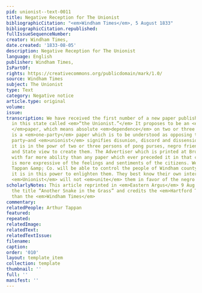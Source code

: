 ```yaml
---
pid: unionist--text-0011
title: Negative Reception for The Unionist
bibliographicCitation: "<em>Windham Times</em>, 5 August 1833"
bibliographicCitation.republished: 
fullIssueSequenceNumber: 
creator: Windham Times,
date.created: '1833-08-05'
description: Negative Reception for The Unionist
language: English
publisher: Windham Times,
IsPartOf: 
rights: https://creativecommons.org/publicdomain/mark/1.0/
source: Windham Times
subject: The Unionist
type: Text
category: Negative notice
article.type: original
volume: 
issue: 
transcription: We have received the first number of a new paper published at Brooklyn
  in this state called <em>“the Unionist.”</em> It proposes to be an <em>independent
  </em>paper, which means absolute <em>dependence</em> on two or three individuals—it
  is a <em>one-party</em> paper which is to be understood as opposing the democratic
  party—and <em>unionist</em> signifies disunion, discord and dissension, provided
  it is in the powr of two or three persons of pong purses, negro friendship and church
  and State view to create them. The Advertiser which is printed at Brooklyn is conducted
  with far more ability than any paper which ever preceded it in that county, and
  is more expressive of the feelings and sentiments of the citizens. We doubt whether
  Tappan &amp; Co. will be able to control the people of Windham county, or whether
  it is in this power to enlighten them. They best know their own interest, and the
  <em>Unionist</em> will not <em>unite</em> them in favor of the negro school.
scholarlyNotes: This article reprinted in <em>Eastern Argus</em> 9 Aug 1833, with
  the title “Another Snake in the Grass” and credits the <em>Hartford Times</em> rather
  than the <em>Windham Times</em>
commentary: 
relatedPeople: Arthur Tappan
featured: 
repeated: 
relatedImage: 
relatedText: 
relatedTextIssue: 
filename: 
caption: 
order: '010'
layout: template_item
collection: template
thumbnail: ''
full: ''
manifest: ''
---
```

